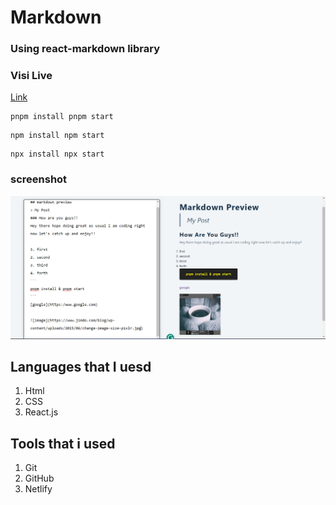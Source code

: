 # Markdown

### Using react-markdown library

### Visi Live

[Link](https://friendly-kitten-86a218.netlify.app/)




```
pnpm install pnpm start
```


```
npm install npm start
```


```
npx install npx start
```
### screenshot

![alt text](image.png)

## Languages that I uesd

1. Html
2. CSS
3. React.js




## Tools that i used
1. Git 
2. GitHub
3. Netlify
